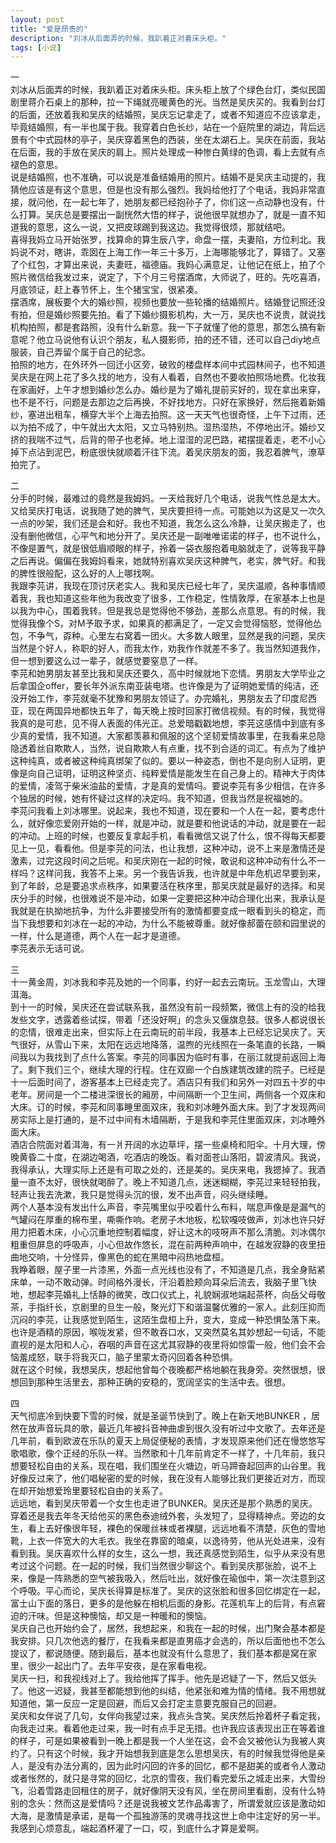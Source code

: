 ```yaml
---
layout: post
title: "爱是昂贵的"
description: "刘冰从后面弄的时候，我趴着正对着床头柜。"
tags: [小说]
---
```


一<br>
刘冰从后面弄的时候，我趴着正对着床头柜。床头柜上放了个绿色台灯，类似民国剧里蒋介石桌上的那种，拉一下绳就亮暖黄色的光。当然是吴庆买的。我看到台灯的后面，还放着我和吴庆的结婚照，吴庆忘记拿走了，或者不知道应不应该拿走，毕竟结婚照，有一半也属于我。我穿着白色长纱，站在一个庭院里的湖边，背后远景有个中式园林的亭子，吴庆穿着黑色的西装，坐在太湖石上。吴庆在前面，我站在后面，我的手放在吴庆的肩上。照片处理成一种惨白黄绿的色调，看上去就有点褪色的意思。<br>
说是结婚照，也不准确，可以说是准备结婚用的照片。结婚不是吴庆主动提的，我猜他应该是有这个意思，但是也没有那么强烈。我妈给他打了个电话，我妈非常直接，就问他，在一起七年了，她朋友都已经抱孙子了，你们这一点动静也没有，什么打算。吴庆总是要摆出一副恍然大悟的样子，说他很早就想办了，就是一直不知道我的意思，这么一说，又把皮球踢到我这边。我觉得很烦，那就结吧。<br>
喜得我妈立马开始张罗，找算命的算生辰八字，命盘一摆，夫妻陷，方位利北。我妈说不对，瞎讲，乖囡在上海工作一年三十多万，上海哪能够北了，算错了。又塞了个红包，才算出来说，夫妻旺，福德庙。我妈心满意足，让他记在纸上，拍了个照片微信给我发过来，说定了，下个月三号摆酒席，大师说了，旺的。先吃喜酒，月底领证，赶上春节怀上，生个猪宝宝，很紧凑。<br>
摆酒席，展板要个大的婚纱照，视频也要放一些轮播的结婚照片。结婚登记照还没有拍，但是婚纱照要先拍。看了下婚纱摄影机构，大一万，吴庆也不说贵，就说找机构拍照，都是套路照，没有什么新意。我一下子就懂了他的意思，那怎么搞有新意呢？他立马说他有认识个朋友，私人摄影师，拍的还不错，还可以自己diy地点服装，自己弄留个属于自己的纪念。<br>
拍照的地方，在外环外一回迁小区旁，破败的楼盘样本间中式园林间子，也不知道吴庆是在网上花了多久找的地方，没有人看着，自然也不要收拍照场地费。化妆我在家画好，上午才想到婚纱怎么办。婚纱是为了婚礼提前买好的，现在拿出来穿，也不是不行，问题是去那边之后再换，不好找地方。只好在家换好，然后拖着新婚纱，塞进出租车，横穿大半个上海去拍照。这一天天气也很奇怪，上午下过雨，还以为拍不成了，中午就出大太阳，又立马特别热。湿热湿热，不停地出汗。婚纱又挤的我喘不过气，后背的带子也老掉。地上湿湿的泥巴路，裙摆提着走，老不小心掉下点沾到泥巴，粉底很快就顺着汗往下流。着吴庆朋友的面，我忍着脾气，潦草拍完了。<br>

二<br>
分手的时候，最难过的竟然是我姆妈。一天给我好几个电话，说我气性总是太大。又给吴庆打电话，说我随了她的脾气，吴庆要担待一点。可能她以为这是又一次久一点的吵架，我们还是会和好。我也不知道，我怎么这么冷静，让吴庆搬走了，也没有删他微信，心平气和地分开了。吴庆还是一副唯唯诺诺的样子，也不说什么，不像是置气，就是很低眉顺眼的样子，拎着一袋衣服抱着电脑就走了，说等我平静之后再说。偏偏在我姆妈看来，她就特别喜欢吴庆这种脾气，老实，脾气好。和我的脾性很般配，这么好的人上哪找啊。<br>
我跟李芫讲，我现在顶讨厌老实人。我和吴庆已经七年了，吴庆温顺，各种事情顺着我，我也知道这些年他为我改变了很多，工作稳定，性情敦厚，在家基本上也是以我为中心，围着我转。但是我总是觉得他不够劲，差那么点意思。有的时候，我觉得我像个S，对M予取予求，如果真的都满足了，一定又会觉得恼怒，觉得他怂包，不争气，孬种。心里左右窝着一团火。大多数人眼里，显然是我的问题，吴庆当然是个好人，称职的好人，而我太作，劝我作作就差不多了。我当然知道我作，但一想到要这么过一辈子，就感觉要窒息了一样。<br>
李芫和她男朋友甚至比我和吴庆还要久，高中时候就地下恋情。男朋友大学毕业之后拿国企offer，要长年外派东南亚装电塔。也许像是为了证明她爱情的纯洁，还没开始工作，李芫就毫不犹豫和男朋友领证了。办完婚礼，男朋友去了印度尼西亚，现在两国异地都快五年了，每天晚上按时回家打微信视频。有的时候，我觉得我真的是可悲，见不得人表面的伟光正。总爱暗戳戳地想，李芫这感情中到底有多少真的爱情，我不知道。大家都羡慕和佩服的这个坚韧爱情故事里，在我看来总隐隐透着丝自欺欺人，当然，说自欺欺人有点重，找不到合适的词汇。有点为了维护这种纯真，或者被这种纯真绑架了似的。要以一种姿态，倒也不是向别人证明，更像是向自己证明，证明这种坚贞、纯粹爱情是能发生在自己身上的。精神大于肉体的爱情，凌驾于柴米油盐的爱情，才是真的爱情吗。要说李芫有多少相信，在许多个独居的时候，她有怀疑过这样的决定吗。我不知道，但我当然是祝福她的。<br>
李芫问我看上刘冰哪里。说起来，我也不知道，现在要和一个人在一起，要考虑什么，就好像恋爱刚开始的一样，就是冲动，就是要和他说话的冲动，就是要在一起的冲动。上班的时候，也要反复拿起手机，看看微信又说了什么，恨不得每天都要见上一见，看看他。但是李芫的问法，也让我想，这种冲动，说不上来是激情还是激素，过完这段时间之后呢。和吴庆刚在一起的时候，敢说和这种冲动有什么不一样吗？这样问我，我答不上来。另一个我告诉我，也许就是中年危机迟早要到来，到了年龄，总是要追求点秩序，如果要活在秩序里，那吴庆就是最好的选择。和吴庆分手的时候，也很难说不是冲动，如果一定要把这种冲动合理化出来，我承认是我就是在执拗地抗争，为什么非要接受所有的激情都要变成一眼看到头的稳定，而当下我想要和刘冰在一起的冲动，为什么不能被尊重。就好像郝蕾在颐和园里说的一样，什么是道德，两个人在一起才是道德。<br>
李芫表示无话可说。<br>

三<br>
十一黄金周，刘冰我和李芫及她的一个同事，约好一起去云南玩。玉龙雪山，大理洱海。<br>
到十一的时候，吴庆还在尝试联系我，虽然没有前一段频繁，微信上有的没的给我发些文字，透露着些试探，带着「还没好啊」的念头又偃旗息鼓。很多人都说很长的恋情，很难走出来，但实际上在云南玩的前半段，我基本上已经忘记吴庆了。天气很好，从雪山下来，太阳在远远地降落，温煦的光线照在一条笔直的长路，一瞬间我以为我找到了点什么答案。李芫的同事因为临时有事，在丽江就提前返回上海了。剩下我们三个，继续大理的行程。住在双廊一个白族建筑改建的院子。已经是十一后面时间了，游客基本上已经走完了。酒店只有我们和另外一对四五十岁的中老年。房间是一个二楼进深很长的厢房，中间隔断一个卫生间，两侧各一个双床和大床。订的时候，李芫和同事睡里面双床，我和刘冰睡外面大床。到了才发现两间房实际上是打通的，是不过中间有木墙隔断，于是我和李芫住里面双床，刘冰睡外面大床。<br>
酒店合院面对着洱海，有一爿开阔的水边草坪，摆一些桌椅和阳伞。十月大理，傍晚黄昏二十度，在湖边喝酒，吃酒店的晚饭。看对面苍山落阳，碧波清风。我说，我得承认，大理实际上还是有可取之处的，还是美的。吴庆来电，我摁掉了。我酒量一直不太好，很快就喝醉了。晚上不知道几点，迷迷糊糊，李芫过来轻轻拍我，轻声让我去洗漱，我只是觉得头沉的很，发不出声音，闷头继续睡。<br>
两个人基本没有发出什么声音，李芫嘴里似乎咬着什么布料，喘息声像是是漏气的气罐闷在厚重的棉布里，嘶嘶作响。老房子木地板，松软嘎吱做声，刘冰也许只好用力把着木床，小心沉重地控制着幅度，好让这木的吱呀声不那么清脆。刘冰偶尔粗重但屏息的呼吸声，小心但故作悠长，混在前两种声响中，在越发寂静的夜里扭曲地交响，十分怪异，像黑色的蛇在黑暗中闷热地盘桓。<br>
我睁着眼，屋子里一片漆黑，外面一点光线也没有了，不知道是几点，我全身贴紧床单，一动不敢动弹。时间格外漫长，汗沿着脸颊向耳朵后流去，我脑子里飞快地，想起李芫婚礼上恬静的微笑，改口仪式上，礼貌娴淑地端起茶杯，向岳父母敬茶，手指纤长，京剧里的旦生一般，聚光灯下和谐温馨优雅的一家人。此刻压抑而沉闷的李芫，让我感觉到陌生，这陌生盘桓上升，变大，变成一种恐惧坠落下来。也许是酒精的原因，喉咙发紧，但不敢吞口水，又突然莫名其妙想起一句话，不能直视的是太阳和人心，吞咽的声音在这尤其寂静的夜里将如惊雷一般，他们会不会恼羞成怒，联手将我灭口，脑子里蒙太奇闪回着各种恐惧。<br>
就在这个时候，我想吴庆，想起他曾每个夜晚都严格地躺在我身旁。突然很想，很想回到那种生活里去，那种正确的安稳的，宽阔坚实的生活中去。很想。<br>

四<br>
天气彻底冷到快要下雪的时候，就是圣诞节快到了。晚上在新天地BUNKER ，居然在放声音玩具的歌，最近几年被抖音神曲虐到很久没有听过中文歌了。去年还是几年前，看到欧波在乐队的夏天上局促便秘的表情，才发现原来他们还在慢悠悠写歌唱歌，像个正经的乐队一样。当然歌和十几年前肯定不一样了，十几年前，我只想要轻松自由的关系，现在唱，我们围坐在火塘边，听马蹄奋起回声的山谷里。我好像反过来了，他们唱秘密的爱的时候，我在没有人能够比我们更接近对方，而现在却开始想爱玲里要轻松自由的关系了。<br>
远远地，看到吴庆带着一个女生也走进了BUNKER。吴庆还是那个熟悉的吴庆。穿着还是我去年冬天给他买的黑色泰迪绒外套，头发短了，显得精神点。旁边的女生，看上去好像很年轻，裸色的保暖丝袜或者裸腿，远远地看不清楚，灰色的雪地靴，上衣一件宽大的大毛衣。我坐在靠窗的暗桌，以逸待劳，他从光处进来，没有看到我。吴庆喜欢什么样的女生，这么一想，我还真感觉到陌生，似乎从来没有思考过这个问题。在一起的时候，我们当然很少聊这个。看到吴庆那张脸，说不上来，像是一阵熟悉的空气被我吸入，然后吐出，就好像在瑜伽中，第一次注意到这个呼吸。平心而论，吴庆长得算是标准了。吴庆的这张脸和很多回忆绑定在一起，富士山下面的落日，更多的是他躲在相机后面的身影。花莲机车上的后背，有点窘迫的汗味。但是这种懊恼，却又是一种暖和的懊恼。<br>
吴庆自己也开始约会了，居然，我想起来，和我在一起的时候，出门聚会基本都是我安排。只几次他选的餐厅，在我看来都是直男癌才会选的，所以后面他也不怎么提议了，都说随便。随到最后，基本也就没有什么意思了，我们基本都是窝在家里，很少一起出门了。去年平安夜，是在家看电视。<br>
吴庆一扫，和我视线对上了。我给他挥了挥手。他先是迟疑了一下，然后又低头了。他这一迟疑，我甚至都能想到他的纠结，他紧张和难为情的情绪。我不用想就知道他，第一反应一定是回避，而后又会打定主意要克服自己的回避。<br>
吴庆和女伴说了几句，女伴向我望过来，我点头含笑。吴庆然后拎着杯子看定我，向我走过来。看着他走过来，我一时有点手足无措。也许我应该表现出正在等着谁的样子，可是如果被看到一晚上都是我一个人坐在这，会不会又被他认为我被人爽约了。只有这个时候，我才开始想我到底是怎么思想吴庆，有的时候我觉得他是亲人，是没有办法分离的，因为此时闪回的许多的回忆，都不是甜美的或者令人激动或者怅然的，就只是寻常的回忆，北京的雪夜，我们看完爱乐之城走出来，大雪纷飞，沿着雪路走回租住的房子，就好像阴天没有风，坐在房间里看剧，没有什么特别的念头：然而这是爱情吗？还是说我被文艺作品毒害了，所谓爱就应该是激动如大海，是激情是承诺，是每一个孤独游荡的灵魂寻找这世上命中注定好的另一半。我感到心烦意乱，端起酒杯灌了一口，哎，到底什么才算是爱啊。
